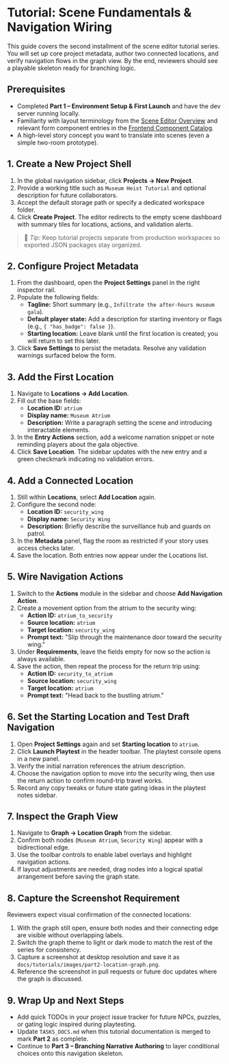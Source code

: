 # Tutorial: Scene Fundamentals & Navigation Wiring

This guide covers the second installment of the scene editor tutorial series. You will set up core project metadata, author two connected locations, and verify navigation flows in the graph view. By the end, reviewers should see a playable skeleton ready for branching logic.

## Prerequisites

- Completed **Part 1 – Environment Setup & First Launch** and have the dev server running locally.
- Familiarity with layout terminology from the [Scene Editor Overview](../react_scene_editor_overview.md) and relevant form component entries in the [Frontend Component Catalog](../frontend_component_catalog.md).
- A high-level story concept you want to translate into scenes (even a simple two-room prototype).

## 1. Create a New Project Shell

1. In the global navigation sidebar, click **Projects → New Project**.
2. Provide a working title such as `Museum Heist Tutorial` and optional description for future collaborators.
3. Accept the default storage path or specify a dedicated workspace folder.
4. Click **Create Project**. The editor redirects to the empty scene dashboard with summary tiles for locations, actions, and validation alerts.

> 📌 *Tip:* Keep tutorial projects separate from production workspaces so exported JSON packages stay organized.

## 2. Configure Project Metadata

1. From the dashboard, open the **Project Settings** panel in the right inspector rail.
2. Populate the following fields:
   - **Tagline:** Short summary (e.g., `Infiltrate the after-hours museum gala`).
   - **Default player state:** Add a description for starting inventory or flags (e.g., `{ "has_badge": false }`).
   - **Starting location:** Leave blank until the first location is created; you will return to set this later.
3. Click **Save Settings** to persist the metadata. Resolve any validation warnings surfaced below the form.

## 3. Add the First Location

1. Navigate to **Locations → Add Location**.
2. Fill out the base fields:
   - **Location ID:** `atrium`
   - **Display name:** `Museum Atrium`
   - **Description:** Write a paragraph setting the scene and introducing interactable elements.
3. In the **Entry Actions** section, add a welcome narration snippet or note reminding players about the gala objective.
4. Click **Save Location**. The sidebar updates with the new entry and a green checkmark indicating no validation errors.

## 4. Add a Connected Location

1. Still within **Locations**, select **Add Location** again.
2. Configure the second node:
   - **Location ID:** `security_wing`
   - **Display name:** `Security Wing`
   - **Description:** Briefly describe the surveillance hub and guards on patrol.
3. In the **Metadata** panel, flag the room as restricted if your story uses access checks later.
4. Save the location. Both entries now appear under the Locations list.

## 5. Wire Navigation Actions

1. Switch to the **Actions** module in the sidebar and choose **Add Navigation Action**.
2. Create a movement option from the atrium to the security wing:
   - **Action ID:** `atrium_to_security`
   - **Source location:** `atrium`
   - **Target location:** `security_wing`
   - **Prompt text:** "Slip through the maintenance door toward the security wing."
3. Under **Requirements**, leave the fields empty for now so the action is always available.
4. Save the action, then repeat the process for the return trip using:
   - **Action ID:** `security_to_atrium`
   - **Source location:** `security_wing`
   - **Target location:** `atrium`
   - **Prompt text:** "Head back to the bustling atrium."

## 6. Set the Starting Location and Test Draft Navigation

1. Open **Project Settings** again and set **Starting location** to `atrium`.
2. Click **Launch Playtest** in the header toolbar. The playtest console opens in a new panel.
3. Verify the initial narration references the atrium description.
4. Choose the navigation option to move into the security wing, then use the return action to confirm round-trip travel works.
5. Record any copy tweaks or future state gating ideas in the playtest notes sidebar.

## 7. Inspect the Graph View

1. Navigate to **Graph → Location Graph** from the sidebar.
2. Confirm both nodes (`Museum Atrium`, `Security Wing`) appear with a bidirectional edge.
3. Use the toolbar controls to enable label overlays and highlight navigation actions.
4. If layout adjustments are needed, drag nodes into a logical spatial arrangement before saving the graph state.

## 8. Capture the Screenshot Requirement

Reviewers expect visual confirmation of the connected locations:

1. With the graph still open, ensure both nodes and their connecting edge are visible without overlapping labels.
2. Switch the graph theme to light or dark mode to match the rest of the series for consistency.
3. Capture a screenshot at desktop resolution and save it as `docs/tutorials/images/part2-location-graph.png`.
4. Reference the screenshot in pull requests or future doc updates where the graph is discussed.

## 9. Wrap Up and Next Steps

- Add quick TODOs in your project issue tracker for future NPCs, puzzles, or gating logic inspired during playtesting.
- Update `TASKS_DOCS.md` when this tutorial documentation is merged to mark **Part 2** as complete.
- Continue to **Part 3 – Branching Narrative Authoring** to layer conditional choices onto this navigation skeleton.
